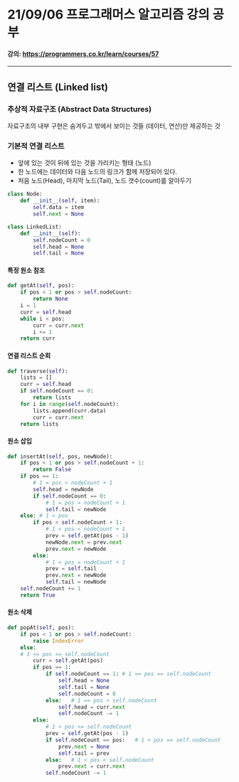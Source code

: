 # 21/09/06 프로그래머스 알고리즘 강의 공부
#### 강의: <a>https://programmers.co.kr/learn/courses/57</a> 
***
## 연결 리스트 (Linked list)
### 추상적 자료구조 (Abstract Data Structures)
자료구조의 내부 구현은 숨겨두고 밖에서 보이는 것들 (데이터, 연산)만 제공하는 것
### 기본적 연결 리스트
* 앞에 있는 것이 뒤에 있는 것을 가리키는 형태 (노드)
* 한 노드에는 데이터와 다음 노드의 링크가 함께 저장되어 있다.
* 처음 노드(Head), 마지막 노드(Tail), 노드 갯수(count)를 알아두기
```python
class Node:
    def __init__(self, item):
        self.data = item
        self.next = None

class LinkedList:
    def __init__(self):
        self.nodeCount = 0
        self.head = None
        self.tail = None
```
#### 특정 원소 참조
```python
def getAt(self, pos):
    if pos < 1 or pos > self.nodeCount:
        return None
    i = 1
    curr = self.head
    while i < pos:
        curr = curr.next
        i += 1
    return curr
```
#### 연결 리스트 순회
```python
def traverse(self):
    lists = []
    curr = self.head
    if self.nodeCount == 0:
        return lists
    for i in range(self.nodeCount):
        lists.append(curr.data)
        curr = curr.next
    return lists
```
#### 원소 삽입
```python
def insertAt(self, pos, newNode):
    if pos < 1 or pos > self.nodeCount + 1:
        return False
    if pos == 1:
        # 1 = pos < nodeCount + 1
        self.head = newNode    
        if self.nodeCount == 0:
            # 1 = pos = nodeCount + 1
            self.tail = newNode
    else: # 1 < pos
        if pos < self.nodeCount + 1:
            # 1 < pos < nodeCount + 1
            prev = self.getAt(pos - 1)
            newNode.next = prev.next
            prev.next = newNode
        else:
            # 1 < pos = nodeCount + 1
            prev = self.tail
            prev.next = newNode
            self.tail = newNode
    self.nodeCount += 1
    return True
```
#### 원소 삭제
```python
def popAt(self, pos):
    if pos < 1 or pos > self.nodeCount:
        raise IndexError
    else:
    # 1 <= pos <= self.nodeCount
        curr = self.getAt(pos)
        if pos == 1:
            if self.nodeCount == 1: # 1 == pos == self.nodeCount
                self.head = None
                self.tail = None
                self.nodeCount = 0
            else:   # 1 == pos < self.nodeCount
                self.head = curr.next
                self.nodeCount -= 1
        else:
            # 1 < pos <= self.nodeCount
            prev = self.getAt(pos - 1)
            if self.nodeCount == pos:   # 1 < pos == self.nodeCount
                prev.next = None
                self.tail = prev
            else:   # 1 < pos < self.nodeCount
                prev.next = curr.next
            self.nodeCount -= 1
```
